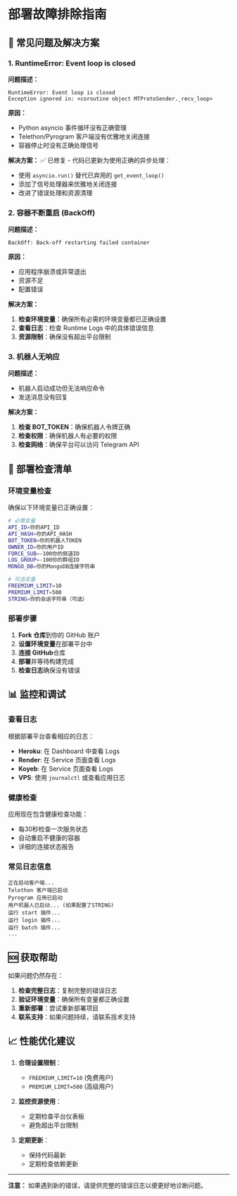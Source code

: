 # 部署故障排除指南

## 🚨 常见问题及解决方案

### 1. RuntimeError: Event loop is closed

**问题描述：**
```
RuntimeError: Event loop is closed
Exception ignored in: <coroutine object MTProtoSender._recv_loop>
```

**原因：**
- Python asyncio 事件循环没有正确管理
- Telethon/Pyrogram 客户端没有优雅地关闭连接
- 容器停止时没有正确处理信号

**解决方案：**
✅ 已修复 - 代码已更新为使用正确的异步处理：
- 使用 `asyncio.run()` 替代已弃用的 `get_event_loop()`
- 添加了信号处理器来优雅地关闭连接
- 改进了错误处理和资源清理

### 2. 容器不断重启 (BackOff)

**问题描述：**
```
BackOff: Back-off restarting failed container
```

**原因：**
- 应用程序崩溃或异常退出
- 资源不足
- 配置错误

**解决方案：**
1. **检查环境变量**：确保所有必需的环境变量都已正确设置
2. **查看日志**：检查 Runtime Logs 中的具体错误信息
3. **资源限制**：确保没有超出平台限制

### 3. 机器人无响应

**问题描述：**
- 机器人启动成功但无法响应命令
- 发送消息没有回复

**解决方案：**
1. **检查 BOT_TOKEN**：确保机器人令牌正确
2. **检查权限**：确保机器人有必要的权限
3. **检查网络**：确保平台可以访问 Telegram API

## 🔧 部署检查清单

### 环境变量检查
确保以下环境变量已正确设置：

```bash
# 必需变量
API_ID=你的API_ID
API_HASH=你的API_HASH
BOT_TOKEN=你的机器人TOKEN
OWNER_ID=你的用户ID
FORCE_SUB=-100你的频道ID
LOG_GROUP=-100你的群组ID
MONGO_DB=你的MongoDB连接字符串

# 可选变量
FREEMIUM_LIMIT=10
PREMIUM_LIMIT=500
STRING=你的会话字符串（可选）
```

### 部署步骤
1. **Fork 仓库**到你的 GitHub 账户
2. **设置环境变量**在部署平台中
3. **连接 GitHub**仓库
4. **部署**并等待构建完成
5. **检查日志**确保没有错误

## 📊 监控和调试

### 查看日志
根据部署平台查看相应的日志：
- **Heroku**: 在 Dashboard 中查看 Logs
- **Render**: 在 Service 页面查看 Logs
- **Koyeb**: 在 Service 页面查看 Logs
- **VPS**: 使用 `journalctl` 或查看应用日志

### 健康检查
应用现在包含健康检查功能：
- 每30秒检查一次服务状态
- 自动重启不健康的容器
- 详细的连接状态报告

### 常见日志信息
```
正在启动客户端...
Telethon 客户端已启动
Pyrogram 应用已启动
用户机器人已启动... (如果配置了STRING)
运行 start 插件...
运行 login 插件...
运行 batch 插件...
...
```

## 🆘 获取帮助

如果问题仍然存在：

1. **检查完整日志**：复制完整的错误日志
2. **验证环境变量**：确保所有变量都正确设置
3. **重新部署**：尝试重新部署项目
4. **联系支持**：如果问题持续，请联系技术支持

## 📈 性能优化建议

1. **合理设置限制**：
   - `FREEMIUM_LIMIT=10` (免费用户)
   - `PREMIUM_LIMIT=500` (高级用户)

2. **监控资源使用**：
   - 定期检查平台仪表板
   - 避免超出平台限制

3. **定期更新**：
   - 保持代码最新
   - 定期检查依赖更新

---

**注意：** 如果遇到新的错误，请提供完整的错误日志以便更好地诊断问题。
